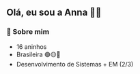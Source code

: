## Olá, eu sou a Anna 👾✨

### 📼 Sobre mim
* 16 aninhos
* Brasileira 🟢🟡🔵
* Desenvolvimento de Sistemas + EM (2/3)

<!--
### 📼 Sobre mim
**annaasz/annaasz** is a ✨ _special_ ✨ repository because its `README.md` (this file) appears on your GitHub profile.

Here are some ideas to get you started:

- 🔭 I’m currently working on ...
- 🌱 I’m currently learning ...
- 👯 I’m looking to collaborate on ...
- 🤔 I’m looking for help with ...
- 💬 Ask me about ...
- 📫 How to reach me: ...
- 😄 Pronouns: ...
- ⚡ Fun fact: ...
-->
